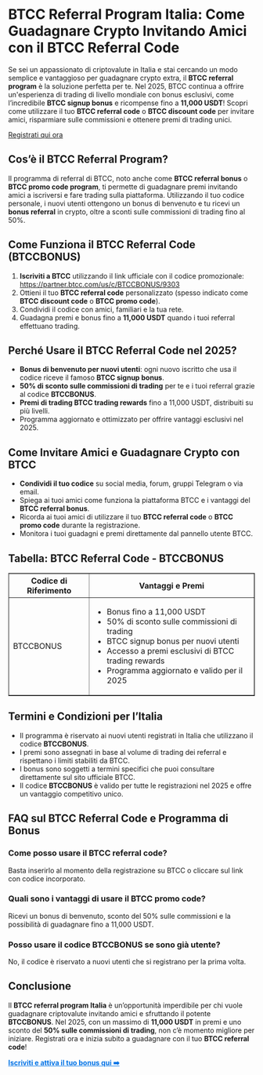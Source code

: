 
<h1>BTCC Referral Program Italia: Come Guadagnare Crypto Invitando Amici con il BTCC Referral Code</h1>
<p>Se sei un appassionato di criptovalute in Italia e stai cercando un modo semplice e vantaggioso per guadagnare crypto extra, il <strong>BTCC referral program</strong> è la soluzione perfetta per te. Nel 2025, BTCC continua a offrire un'esperienza di trading di livello mondiale con bonus esclusivi, come l’incredibile <strong>BTCC signup bonus</strong> e ricompense fino a <strong>11,000 USDT</strong>! Scopri come utilizzare il tuo <strong>BTCC referral code</strong> o <strong>BTCC discount code</strong> per invitare amici, risparmiare sulle commissioni e ottenere premi di trading unici.</p>
<p><a href="https://partner.btcc.com/us/c/BTCCBONUS/9303" target="_blank">Registrati qui ora</a></p>

<img src="https://images.mirror-media.xyz/publication-images/mOyzTHo__cWXepjeKkd-v.png?height=500&amp;width=1000" decoding="async" data-nimg="fill" class="css-xah9so" style="position: absolute; inset: 0px; box-sizing: border-box; padding: 0px; border: none; margin: auto; display: block; width: 0px; height: 0px; min-width: 100%; max-width: 100%; min-height: 100%; max-height: 100%;">
<h2>Cos’è il BTCC Referral Program?</h2>
<p>Il programma di referral di BTCC, noto anche come <strong>BTCC referral bonus</strong> o <strong>BTCC promo code program</strong>, ti permette di guadagnare premi invitando amici a iscriversi e fare trading sulla piattaforma. Utilizzando il tuo codice personale, i nuovi utenti ottengono un bonus di benvenuto e tu ricevi un <strong>bonus referral</strong> in crypto, oltre a sconti sulle commissioni di trading fino al 50%.</p>
<h2>Come Funziona il BTCC Referral Code (BTCCBONUS)</h2>
<ol>
<li><strong>Iscriviti a BTCC</strong> utilizzando il link ufficiale con il codice promozionale:<br />
<a href="https://partner.btcc.com/us/c/BTCCBONUS/9303" target="_blank" rel="noopener noreferrer">https://partner.btcc.com/us/c/BTCCBONUS/9303</a></li>
<li>Ottieni il tuo <strong>BTCC referral code</strong> personalizzato (spesso indicato come <strong>BTCC discount code</strong> o <strong>BTCC promo code</strong>).</li>
<li>Condividi il codice con amici, familiari e la tua rete.</li>
<li>Guadagna premi e bonus fino a <strong>11,000 USDT</strong> quando i tuoi referral effettuano trading.</li>
</ol>
<h2>Perché Usare il BTCC Referral Code nel 2025?</h2>
<ul>
<li><strong>Bonus di benvenuto per nuovi utenti</strong>: ogni nuovo iscritto che usa il codice riceve il famoso <strong>BTCC signup bonus</strong>.</li>
<li><strong>50% di sconto sulle commissioni di trading</strong> per te e i tuoi referral grazie al codice <strong>BTCCBONUS</strong>.</li>
<li><strong>Premi di trading BTCC trading rewards</strong> fino a 11,000 USDT, distribuiti su più livelli.</li>
<li>Programma aggiornato e ottimizzato per offrire vantaggi esclusivi nel 2025.</li>
</ul>
<h2>Come Invitare Amici e Guadagnare Crypto con BTCC</h2>
<ul>
<li><strong>Condividi il tuo codice</strong> su social media, forum, gruppi Telegram o via email.</li>
<li>Spiega ai tuoi amici come funziona la piattaforma BTCC e i vantaggi del <strong>BTCC referral bonus</strong>.</li>
<li>Ricorda ai tuoi amici di utilizzare il tuo <strong>BTCC referral code</strong> o <strong>BTCC promo code</strong> durante la registrazione.</li>
<li>Monitora i tuoi guadagni e premi direttamente dal pannello utente BTCC.</li>
</ul>
<h2>Tabella: BTCC Referral Code - BTCCBONUS</h2>
<table border="1" cellpadding="10" cellspacing="0" style="border-collapse: collapse; width: 100%; max-width: 600px;">
<thead>
<tr>
<th>Codice di Riferimento</th>
<th>Vantaggi e Premi</th>
</tr>
</thead>
<tbody>
<tr>
<td>BTCCBONUS</td>
<td>
<ul>
<li>Bonus fino a 11,000 USDT</li>
<li>50% di sconto sulle commissioni di trading</li>
<li>BTCC signup bonus per nuovi utenti</li>
<li>Accesso a premi esclusivi di BTCC trading rewards</li>
<li>Programma aggiornato e valido per il 2025</li>
</ul>
</td>
</tr>
</tbody>
</table>
<h2>Termini e Condizioni per l’Italia</h2>
<ul>
<li>Il programma è riservato ai nuovi utenti registrati in Italia che utilizzano il codice <strong>BTCCBONUS</strong>.</li>
<li>I premi sono assegnati in base al volume di trading dei referral e rispettano i limiti stabiliti da BTCC.</li>
<li>I bonus sono soggetti a termini specifici che puoi consultare direttamente sul sito ufficiale BTCC.</li>
<li>Il codice <strong>BTCCBONUS</strong> è valido per tutte le registrazioni nel 2025 e offre un vantaggio competitivo unico.</li>
</ul>
<h2>FAQ sul BTCC Referral Code e Programma di Bonus</h2>
<h3>Come posso usare il BTCC referral code?</h3>
<p>Basta inserirlo al momento della registrazione su BTCC o cliccare sul link con codice incorporato.</p>
<h3>Quali sono i vantaggi di usare il BTCC promo code?</h3>
<p>Ricevi un bonus di benvenuto, sconto del 50% sulle commissioni e la possibilità di guadagnare fino a 11,000 USDT.</p>
<h3>Posso usare il codice BTCCBONUS se sono già utente?</h3>
<p>No, il codice è riservato a nuovi utenti che si registrano per la prima volta.</p>
<h2>Conclusione</h2>
<p>Il <strong>BTCC referral program Italia</strong> è un’opportunità imperdibile per chi vuole guadagnare criptovalute invitando amici e sfruttando il potente <strong>BTCCBONUS</strong>. Nel 2025, con un massimo di <strong>11,000 USDT</strong> in premi e uno sconto del <strong>50% sulle commissioni di trading</strong>, non c’è momento migliore per iniziare. Registrati ora e inizia subito a guadagnare con il tuo <strong>BTCC referral code</strong>!</p>
<p><a href="https://partner.btcc.com/us/c/BTCCBONUS/9303" target="_blank" rel="noopener noreferrer" style="font-weight:bold; color:#0073e6;">Iscriviti e attiva il tuo bonus qui ➡️</a></p>
</body>
</html>

